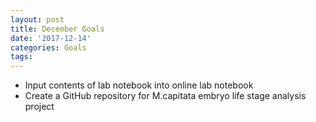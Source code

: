 ```yaml
---
layout: post
title: December Goals
date: '2017-12-14'
categories: Goals
tags: 
---
```

* Input contents of lab notebook into online lab notebook
* Create a GitHub repository for M.capitata embryo life stage analysis project

